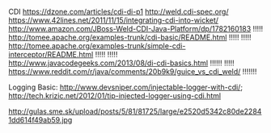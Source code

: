 CDI
https://dzone.com/articles/cdi-di-p1
http://weld.cdi-spec.org/
https://www.42lines.net/2011/11/15/integrating-cdi-into-wicket/
http://www.amazon.com/JBoss-Weld-CDI-Java-Platform/dp/1782160183
!!!!! http://tomee.apache.org/examples-trunk/cdi-basic/README.html !!!!!
!!!!! http://tomee.apache.org/examples-trunk/simple-cdi-interceptor/README.html !!!!!
!!!!! http://www.javacodegeeks.com/2013/08/di-cdi-basics.html !!!!!!
!!!!! https://www.reddit.com/r/java/comments/20b9k9/guice_vs_cdi_weld/ !!!!!!!

Logging
Basic: http://www.devsniper.com/injectable-logger-with-cdi/; http://tech.krizic.net/2012/01/tip-injected-logger-using-cdi.html


http://gulas.sme.sk/upload/posts/5/81/81725/large/e2520d5342c80de22841dd614f49ab59.jpg
